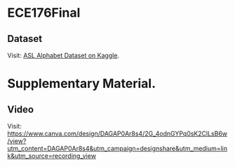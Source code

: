 # ECE176Final

## Dataset
Visit: [ASL Alphabet Dataset on Kaggle](https://www.kaggle.com/datasets/grassknoted/asl-alphabet).

# Supplementary Material.
## Video
Visit: https://www.canva.com/design/DAGAP0Ar8s4/2G_4odnGYPq0sK2ClLsB6w/view?utm_content=DAGAP0Ar8s4&utm_campaign=designshare&utm_medium=link&utm_source=recording_view
